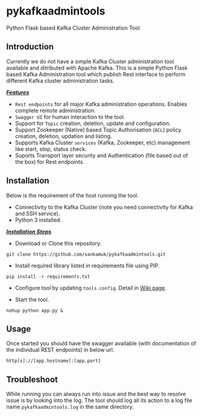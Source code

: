 # pykafkaadmintools
Python Flask based Kafka Cluster Administration Tool

## Introduction

Currently we do not have a simple Kafka Cluster administration tool available and ditributed with Apache Kafka. This is a simple Python Flask based Kafka Administration tool which publish Rest interface to perform different Kafka cluster administration tasks.


<ins>***Features***</ins>

- `Rest endpoints` for all major Kafka administration operations. Enables complete remote administration.
- `Swagger UI` for human interaction to the tool.
- Support for `Topic` creation, deletion, update and configuration.
- Support Zookeeper (Native) based Topic Authorisation (`ACL`) policy creation, deletion, updation and listing.
- Supports Kafka Cluster `services` (Kafka, Zookeeper, etc) management like start, stop, status check.
- Suports Transport layer security and Authentication (file based out of the box) for Rest endpoints.

## Installation

Below is the requirement of the host running the tool.

- Connectivity to the Kafka Cluster (note you need connectivity for Kafka and SSH service).
- Python 3 installed. 


<ins>***Installation Steps***</ins>

- Download or Clone this repository.
```
git clone https://github.com/sankamuk/pykafkaadmintools.git
```

- Install required library listed in requirements file using PIP.
```
pip install -r requirements.txt 
```

- Configure tool by updating `tools.config`. Detail in [Wiki page](https://github.com/sankamuk/pykafkaadmintools/wiki/Configure-Tool).


- Start the tool.
```
nohup python app.py & 
```

## Usage

Once started you should have the swagger available (with documentation of the individual REST endpoints) in below url.


`http[s]://[app.hostname]:[app.port]`


## Troubleshoot

While running you can always run into issue and the best way to resolve issue is by looking into the log. The tool should log all its action to a log file name `pykafkaadmintools.log` in the same directory.





